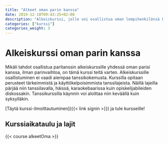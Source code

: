 ```yaml
---
title: "Alkeet oman parin kanssa"
date: 2019-12-18T09:43:25+02:00
description: "Alkeiskurssi, jolle voi osallistua oman lempihenkilönsä kanssa."
categories: ["kurssi"]
categories_weight: 3
---
```

# Alkeiskurssi oman parin kanssa
Mikäli tahdot osallistua paritanssin alkeiskurssille yhdessä oman parisi kanssa, ilman parinvaihtoa, on tämä kurssi teitä varten. Alkeiskurssille osallistuminen ei vaadi aiempaa tanssikokemusta. Kurssilla opitaan perusteet tärkeimmistä ja käyttökelpoisimmista tanssilajeista. Näillä lajeilla pärjää niin tanssilavalla, häissä, karaokebaarissa kuin opiskelijabileiden diskossakin. Tanssikurssilla käynnin voi aloittaa niin keväällä kuin syksylläkin. 

[Täytä kurssi-ilmoittautuminen]({{< link signin >}}) ja tule kursseille!

## Kurssiaikataulu ja lajit
{{< course alkeetOma >}}
